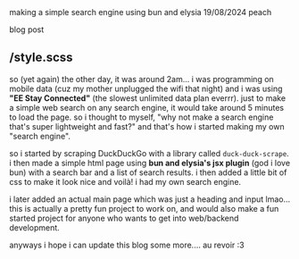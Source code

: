 <meta>
  <title>making a "search engine"!</title>
  <description>making a simple search engine using bun and elysia</description>
  <date>19/08/2024</date>
  <color>peach</color>

  <type>blog post</type>

  <use-style>/style.scss</use-style>
</meta>
---

so (yet again) the other day, it was around 2am... i was programming on mobile data (cuz my mother unplugged the wifi that night) and i was using **"EE Stay Connected"** (the slowest unlimited data plan everrr). just to make a simple web search on any search engine, it would take around 5 minutes to load the page. so i thought to myself, "why not make a search engine that's super lightweight and fast?" and that's how i started making my own "search engine".

so i started by scraping DuckDuckGo with a library called `duck-duck-scrape`. i then made a simple html page using **bun and elysia's jsx plugin** (god i love bun) with a search bar and a list of search results. i then added a little bit of css to make it look nice and voilà! i had my own search engine.

i later added an actual main page which was just a heading and input lmao... this is actually a pretty fun project to work on, and would also make a fun started project for anyone who wants to get into web/backend development.

anyways i hope i can update this blog some more.... au revoir :3